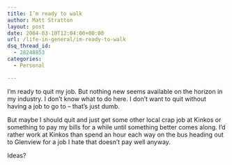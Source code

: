 ```yaml
---
title: I’m ready to walk
author: Matt Stratton
layout: post
date: 2004-03-10T12:04:00+00:00
url: /life-in-general/im-ready-to-walk
dsq_thread_id:
  - 28248853
categories:
  - Personal

---
```

I&#8217;m ready to quit my job. But nothing new seems available on the horizon in my industry. I don&#8217;t know what to do here. I don&#8217;t want to quit without having a job to go to &#8211; that&#8217;s just dumb.

But maybe I should quit and just get some other local crap job at Kinkos or something to pay my bills for a while until something better comes along. I&#8217;d rather work at Kinkos than spend an hour each way on the bus heading out to Glenview for a job I hate that doesn&#8217;t pay well anyway.

Ideas?